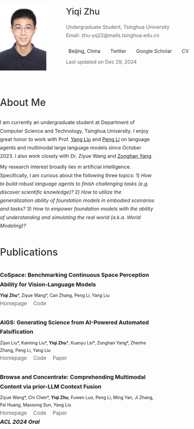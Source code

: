 <html lang="en">
<head>
    <meta charset="UTF-8">
    <meta name="viewport" content="width=device-width, initial-scale=1.0">
    <title>Yiqi Zhu's Homepage</title>
    <link rel="stylesheet" href="https://cdnjs.cloudflare.com/ajax/libs/font-awesome/6.5.1/css/all.min.css">
    <style>
        body {
            font-family: -apple-system, BlinkMacSystemFont, "Segoe UI", Helvetica, Arial, sans-serif;
            margin: 0;
            padding: 0;
            line-height: 1.7;
        }
        header {
            text-align: center;
            background: #f4f4f4;
            padding: 2rem;
            display: none;
        }
        .left-column img {
            width: 150px;
            margin: 0;
            display: inline-block;
        }
        main {
            max-width: 1200px;
            margin: 0 auto;
            padding: 2rem;
            width: 100%;
            margin-left: 0;
            margin-top: 0;
            padding-left: 0;
        }
        h1, h2, h3 {
            color: #333;
        }
        .info, .publications {
            margin-bottom: 2rem;
            max-width: 1200px;
        }
        .info p, .publications ul {
            margin: 0.5rem 0;
        }
        .publications ul {
            list-style: none;
            padding: 0;
        }
        .publications li {
            margin: 2rem 0;
        }
        .publications a {
            color: #666;
            margin-right: 1rem;
            text-decoration: none;
        }
        .publications a:hover {
            color: #007BFF;
        }
        footer {
            text-align: center;
            background: #f4f4f4;
            padding: 1rem;
        }
        .left-column {
            position: relative;
            width: 100%;
            padding: 2rem;
            padding-left: 0;
            height: auto;
            text-align: left;
            display: flex;
            align-items: start;
            gap: 4rem;
        }
        .info {
            text-align: left;
            max-width: 100%;
            margin: 2rem auto;
        }
        .publications {
            max-width: 100%;
            margin: 0 auto;
            text-align: left;
        }
        .profile-info {
            text-align: left;
        }
        .social-links {
            margin-top: 0.5rem;
        }
        .social-links a {
            color: #666;
            text-decoration: none;
            margin-right: 1rem;
        }
        .social-links a:hover {
            color: #007BFF;
        }
        .contact-info {
            display: inline-block;
            text-align: left;
        }
        .contact-info p {
            margin: 0.5rem 0;
            display: block;
            width: 100%;
        }
        .contact-info i {
            width: 20px;
            margin-right: 0.5rem;
            color: #666;
        }
        .contact-info a {
            color: #333;
            text-decoration: none;
        }
        .contact-info a:hover {
            color: #007BFF;
        }
        .name {
            font-size: 28px;
            font-weight: 500;
            margin-bottom: 0.75rem;
            color: #333;
        }
        h2 {
            font-size: 32px;
            margin-bottom: 1.5rem;
            font-weight: 500;
        }
        p {
            font-size: 16px;
            line-height: 1.7;
            color: #24292f;
        }
        .publications strong {
            font-size: 18px;
            display: block;
            margin-bottom: 0.5rem;
        }
        .info p {
            margin: 0.5rem 0;
            max-width: 100%;
        }
        .header-content {
            display: none;
        }
    </style>
</head>
<body>
    <main>
        <div class="left-column">
            <img src="./images/image.png" alt="Yiqi Zhu">
            <div class="profile-info">
                <div class="name">Yiqi Zhu</div>
                <p style="margin: 0; color: #666;">Undergraduate Student, Tsinghua University</p>
                <p style="margin: 0; color: #666;">Email: zhu-yq22@mails.tsinghua.edu.cn</p>
                <div class="contact-info" style="display: flex; flex-wrap: nowrap; gap: 1.5rem; margin-top: 1rem; white-space: nowrap;">
                    <p><i class="fas fa-map-marker-alt"></i>Beijing, China</p>
                    <p><i class="fab fa-twitter"></i><a href="https://x.com/StephenZhu0218" target="_blank">Twitter</a></p>
                    <p><i class="fas fa-graduation-cap"></i><a href="https://scholar.google.com/citations?user=pVSe6agAAAAJ" target="_blank">Google Scholar</a></p>
                    <p><i class="fas fa-file-pdf"></i><a href="./CV.pdf" target="_blank">CV</a></p>
                </div>
                <p style="margin: 0; color: #666;">Last updated on Dec 29, 2024</p>
            </div>
        </div>
        <section class="info">
            <h2>About Me</h2>
            <p>I am currently an undergraduate student at Department of Computer Science and Technology, Tsinghua University. I enjoy great honor to work with Prof. <a href="https://nlp.csai.tsinghua.edu.cn/~ly/">Yang Liu</a> and <a href="https://lpeng.net/">Peng Li</a> on language agents and multimodal large language models since October 2023. I also work closely with Dr. Ziyue Wang and <a href="https://minicheshire.github.io">Zonghan Yang</a>.</p>
            <p>My research interest broadly lies in artificial intelligence. Specifically, I am curious about the following three topics: 1) <em>How to build robust language agents to finish challenging tasks (e.g. discover scientific knowledge)?</em> 2) <em>How to utilize the generalization ability of foundation models in embodied scenarios and tasks?</em> 3) <em>How to empower foundation models with the ability of understanding and simulating the real world (a.k.a. World Modeling)?</em></p> 
        </section>
        <section class="publications">
            <h2>Publications</h2>
            <ul>
                <li>
                    <strong>CoSpace: Benchmarking Continuous Space Perception Ability for Vision-Language Models</strong>
                    <b>Yiqi Zhu</b>*, Ziyue Wang*, Can Zhang, Peng Li, Yang Liu<br>
                    <span style="font-size: 1.2em;">
                        <a href="https://thunlp-mt.github.io/CoSpace/"><i class="fas fa-home"></i> Homepage</a> 
                        <a href="https://github.com/THUNLP-MT/CoSpace"><i class="fab fa-github"></i> Code</a>
                    </span>
                </li>
                <li>
                    <strong>AIGS: Generating Science from AI-Powered Automated Falsification</strong>
                    Zijun Liu*, Kaiming Liu*, <b>Yiqi Zhu</b>*, Xuanyu Lei*, Zonghan Yang*, Zhenhe Zhang, Peng Li, Yang Liu<br>
                    <span style="font-size: 1.2em;">
                        <a href="https://agent-force.github.io/AIGS/"><i class="fas fa-home"></i> Homepage</a>
                        <a href="https://github.com/AgentForceTeamOfficial/Baby-AIGS"><i class="fab fa-github"></i> Code</a>
                        <a href="https://arxiv.org/abs/2411.11910"><i class="fas fa-file-alt"></i> Paper</a>
                    </span>
                </li>
                <li>
                    <strong>Browse and Concentrate: Comprehending Multimodal Content via prior-LLM Context Fusion</strong>
                    Ziyue Wang*, Chi Chen*, <b>Yiqi Zhu</b>, Fuwen Luo, Peng Li, Ming Yan, Ji Zhang, Fei Huang, Maosong Sun, Yang Liu<br>
                    <span style="font-size: 1.2em;">
                        <a href="https://thunlp-mt.github.io/Brote/"><i class="fas fa-home"></i> Homepage</a>
                        <a href="https://github.com/THUNLP-MT/Brote"><i class="fab fa-github"></i> Code</a>
                        <a href="https://arxiv.org/abs/2402.12195"><i class="fas fa-file-alt"></i> Paper</a>
                    </span><br>
                    <strong><em>ACL 2024 Oral</em></strong>
                </li>
            </ul>
        </section>
    </main>
</body>
</html>